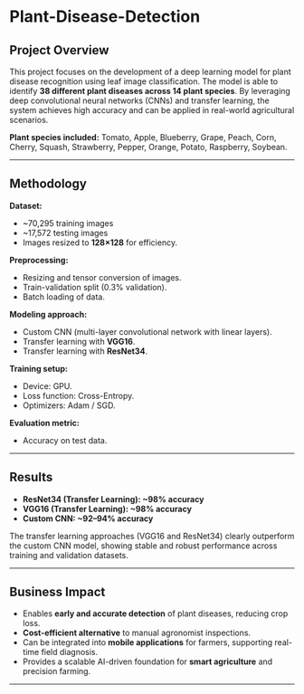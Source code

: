 # Plant-Disease-Detection

## Project Overview
This project focuses on the development of a deep learning model for plant disease recognition using leaf image classification. The model is able to identify **38 different plant diseases across 14 plant species**. By leveraging deep convolutional neural networks (CNNs) and transfer learning, the system achieves high accuracy and can be applied in real-world agricultural scenarios.

**Plant species included:**
Tomato, Apple, Blueberry, Grape, Peach, Corn, Cherry, Squash, Strawberry, Pepper, Orange, Potato, Raspberry, Soybean.

---

## Methodology

**Dataset:**
- ~70,295 training images  
- ~17,572 testing images  
- Images resized to **128×128** for efficiency.  

**Preprocessing:**
- Resizing and tensor conversion of images.  
- Train-validation split (0.3% validation).  
- Batch loading of data.  

**Modeling approach:**
- Custom CNN (multi-layer convolutional network with linear layers).  
- Transfer learning with **VGG16**.  
- Transfer learning with **ResNet34**.  

**Training setup:**
- Device: GPU.  
- Loss function: Cross-Entropy.  
- Optimizers: Adam / SGD.  

**Evaluation metric:**
- Accuracy on test data.  

---

## Results

- **ResNet34 (Transfer Learning): ~98% accuracy**  
- **VGG16 (Transfer Learning): ~98% accuracy**  
- **Custom CNN: ~92–94% accuracy**  

The transfer learning approaches (VGG16 and ResNet34) clearly outperform the custom CNN model, showing stable and robust performance across training and validation datasets.

---

## Business Impact

- Enables **early and accurate detection** of plant diseases, reducing crop loss.  
- **Cost-efficient alternative** to manual agronomist inspections.  
- Can be integrated into **mobile applications** for farmers, supporting real-time field diagnosis.  
- Provides a scalable AI-driven foundation for **smart agriculture** and precision farming.  

---
